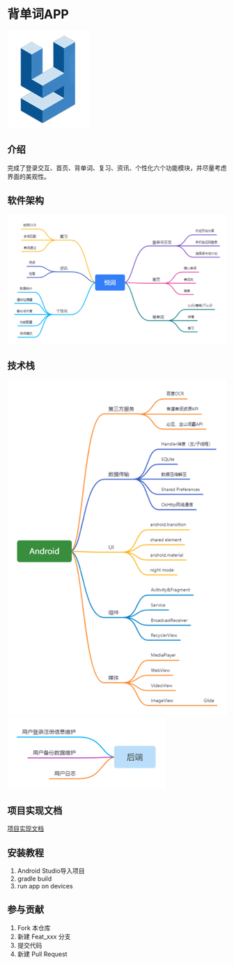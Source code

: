 # 背单词APP
![img.png](logo.png#pic_center)
## 介绍
完成了登录交互、首页、背单词、复习、资讯、个性化六个功能模块，并尽量考虑界面的美观性。

## 软件架构
![img.png](软件架构图.png#pic_center)

## 技术栈
![img.png](技术栈.png#pic_center)
![img.png](后端.png#pic_center)

## 项目实现文档

[项目实现文档](doc/项目实现文档.pdf)

## 安装教程

1. Android Studio导入项目
2. gradle build
3. run app on devices

## 参与贡献

1.  Fork 本仓库
2.  新建 Feat_xxx 分支
3.  提交代码
4.  新建 Pull Request



